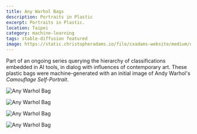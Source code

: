```yaml
---
title: Any Warhol Bags
description: Portraits in Plastic
excerpt: Portraits in Plastic.
location: Taipei
category: machine-learning
tags: stable-diffusion featured
image: https://static.christopheradams.io/file/cxadams-website/medium/drive/AI/StableDiffusion/2022-12/anywarhol_avm1/20221227041809_00017_a_plastic_bag_against_a_window.jpg
---
```


Part of an ongoing series querying the hierarchy of classifications embedded in
AI tools, in dialog with influences of contemporary art. These plastic bags were
machine-generated with an initial image of Andy Warhol's *Camouflage
Self-Portrait*.

![Any Warhol Bag](https://static.christopheradams.io/file/cxadams-website/small/drive/AI/StableDiffusion/2022-12/anywarhol_avm1/20221226094904_00012_a_plastic_bag_vaporwave_style.jpg)

![Any Warhol Bag](https://static.christopheradams.io/file/cxadams-website/small/drive/AI/StableDiffusion/2022-12/anywarhol_avm1/20221227041809_00001_a_plastic_bag_against_a_window.jpg)

![Any Warhol Bag](https://static.christopheradams.io/file/cxadams-website/medium/drive/AI/StableDiffusion/2022-12/anywarhol_avm1/20221227041809_00005_a_plastic_bag_against_a_window.jpg)

![Any Warhol Bag](https://static.christopheradams.io/file/cxadams-website/medium/drive/AI/StableDiffusion/2022-12/anywarhol_avm1/20221227041809_00013_a_plastic_bag_against_a_window.jpg)
